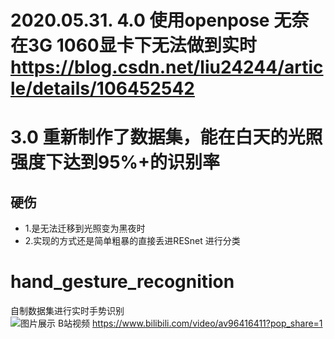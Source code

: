 # 2020.05.31. 4.0 使用openpose 无奈在3G 1060显卡下无法做到实时 https://blog.csdn.net/liu24244/article/details/106452542
# 3.0 重新制作了数据集，能在白天的光照强度下达到95%+的识别率 
## 硬伤
- 1.是无法迁移到光照变为黑夜时 
- 2.实现的方式还是简单粗暴的直接丢进RESnet 进行分类
# hand_gesture_recognition
自制数据集进行实时手势识别<br>
![图片展示](2.png)
B站视频 https://www.bilibili.com/video/av96416411?pop_share=1

